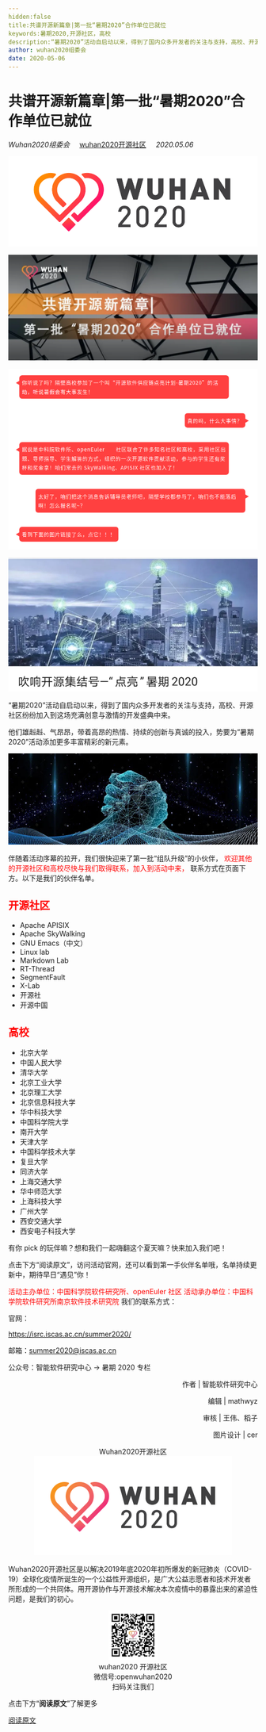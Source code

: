 ```yaml
---
hidden:false
title:共谱开源新篇章|第一批“暑期2020”合作单位已就位
keywords:暑期2020,开源社区，高校
description:“暑期2020”活动自启动以来，得到了国内众多开发者的关注与支持，高校、开源社区纷纷加入到这场充满创意与激情的开发盛典中来。
author: wuhan2020组委会
date: 2020-05-06
---
```


# 共谱开源新篇章|第一批“暑期2020”合作单位已就位 
*Wuhan2020组委会* 
&nbsp;&nbsp;&nbsp;<!-- 空格 -->
[wuhan2020开源社区](https://community.wuhan2020.org.cn/zh-cn/)
&nbsp;&nbsp;&nbsp;<!-- 空格 -->
*2020.05.06*

![avatar](/images/wuhan2020.png)

![avatar](/images/blog/picture/64018)

![avatar](/images/blog/picture/6402.png)

![avatar](/images/blog/picture/64019)

“暑期2020”活动自启动以来，得到了国内众多开发者的关注与支持，高校、开源社区纷纷加入到这场充满创意与激情的开发盛典中来。

他们雄赳赳、气昂昂，带着高昂的热情、持续的创新与真诚的投入，势要为“暑期2020”活动添加更多丰富精彩的新元素。

![avatar](/images/blog/picture/64020)

伴随着活动序幕的拉开，我们很快迎来了第一批“组队升级”的小伙伴，
<font color=red > 
欢迎其他的开源社区和高校尽快与我们取得联系，加入到活动中来，
</font>
联系方式在页面下方。以下是我们的伙伴名单。

## <font color=red>开源社区</font>
+ Apache APISIX
+ Apache SkyWalking
+ GNU Emacs（中文）
+ Linux lab
+ Markdown Lab
+ RT-Thread
+ SegmentFault
+ X-Lab
+ 开源社
+ 开源中国

## <font color=red>高校</font>
+ 北京大学
+ 中国人民大学
+ 清华大学
+ 北京工业大学
+ 北京理工大学
+ 北京信息科技大学
+ 华中科技大学
+ 中国科学院大学
+ 南开大学
+ 天津大学
+ 中国科学技术大学
+ 复旦大学
+ 同济大学
+ 上海交通大学
+ 华中师范大学
+ 上海科技大学
+ 广州大学
+ 西安交通大学
+ 西安电子科技大学

有你 pick 的玩伴嘛？想和我们一起嗨翻这个夏天嘛？快来加入我们吧！

点击下方“阅读原文”，访问活动官网，还可以看到第一手伙伴名单哦，名单持续更新中，期待早日“遇见”你！

<font color=red>
活动主办单位：中国科学院软件研究所、openEuler 社区
</font>

<font color=red>
活动承办单位：中国科学院软件研究所南京软件技术研究院
</font>
我们的联系方式：

官网：

https://isrc.iscas.ac.cn/summer2020/

邮箱：summer2020@iscas.ac.cn

公众号：智能软件研究中心 -> 暑期 2020 专栏

<p align="right">作者 | 智能软件研究中心</p>
<p align="right">编辑 | mathwyz</p>
<p align="right">审核 | 王伟、稻子</p>
<p align="right">图片设计 | cer</p>

<center> Wuhan2020开源社区 </center>
<div  align="center">
<img src="/images/blog/plan/640_005.png"/>
</div>

Wuhan2020开源社区是以解决2019年底2020年初所爆发的新冠肺炎（COVID-19）全球化疫情所诞生的一个公益性开源组织，是广大公益志愿者和技术开发者所形成的一个共同体。用开源协作与开源技术解决本次疫情中的暴露出来的紧迫性问题，是我们的初心。

<div  align="center">
<img src="/images/blog/plan/p640_002.png" width="100" height="100 "/>
</div>

<center> wuhan2020 开源社区 </center>
<center> 微信号:openwuhan2020 </center>
<center> 扫码关注我们 </center>

点击下方“**阅读原文**”了解更多

[阅读原文](https://isrc.iscas.ac.cn/summer2020/#/)

